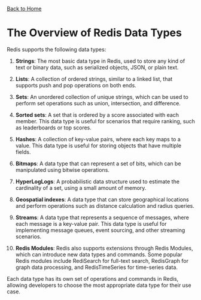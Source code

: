 [Back to Home](../README.md#redis)
# The Overview of Redis Data Types
Redis supports the following data types:

1. **Strings**: The most basic data type in Redis, 
used to store any kind of text or binary data,
such as serialized objects, JSON, or plain text.

2. **Lists**: A collection of ordered strings, similar 
to a linked list, that supports push and pop 
operations on both ends.

3. **Sets**: An unordered collection of unique strings,
which can be used to perform set operations such 
as union, intersection, and difference.

4. **Sorted sets**: A set that is ordered by a score associated
with each member. This data type is useful for 
scenarios that require ranking, such as leaderboards
or top scores.

5. **Hashes**: A collection of key-value pairs, where each
key maps to a value. This data type is useful for 
storing objects that have multiple fields.

6. **Bitmaps**: A data type that can represent a set of
bits, which can be manipulated using bitwise operations.

7. **HyperLogLogs**: A probabilistic data structure used
to estimate the cardinality of a set, using a small 
amount of memory.

8. **Geospatial indexes**: A data type that can store 
geographical locations and perform operations 
such as distance calculation and radius queries.

9. **Streams**: A data type that represents a sequence 
of messages, where each message is a key-value pair. 
This data type is useful for implementing message 
queues, event sourcing, and other streaming scenarios.

10. **Redis Modules**: Redis also supports extensions through
Redis Modules, which can introduce new data types
and commands. Some popular Redis modules include 
RediSearch for full-text search, RedisGraph for graph
data processing, and RedisTimeSeries for time-series 
data.

Each data type has its own set of operations and 
commands in Redis, allowing developers to choose 
the most appropriate data type for their use case.